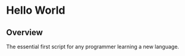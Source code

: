# Hello World 

## Overview 
The essential first script for any programmer learning a new language.
